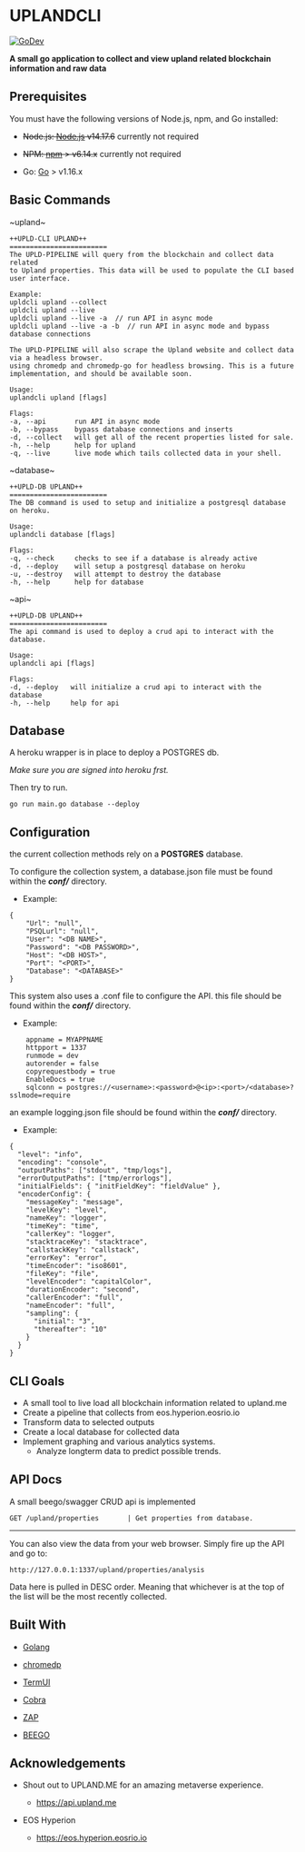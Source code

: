 # UPLANDCLI

[![GoDev](https://img.shields.io/badge/go.dev-reference-007d9c?logo=go&logoColor=white&style=flat-square)](https://dothissomeday.com)

**A small go application to collect and view upland related blockchain information and raw data**

## Prerequisites

You must have the following versions of Node.js, npm, and Go installed:

- ~~Node.js: [Node.js](https://nodejs.org/en/) v14.17.6~~ currently not required
- ~~NPM: [npm](https://www.npmjs.com/) > v6.14.x~~ currently not required

- Go: [Go](https://golang.org/doc/install) > v1.16.x

## Basic Commands

~upland~

```
++UPLD-CLI UPLAND++
========================
The UPLD-PIPELINE will query from the blockchain and collect data related
to Upland properties. This data will be used to populate the CLI based user interface.

Example:
upldcli upland --collect
upldcli upland --live
upldcli upland --live -a  // run API in async mode
upldcli upland --live -a -b  // run API in async mode and bypass database connections

The UPLD-PIPELINE will also scrape the Upland website and collect data via a headless browser.
using chromedp and chromedp-go for headless browsing. This is a future implementation, and should be available soon.

Usage:
uplandcli upland [flags]

Flags:
-a, --api       run API in async mode
-b, --bypass    bypass database connections and inserts
-d, --collect   will get all of the recent properties listed for sale.
-h, --help      help for upland
-q, --live      live mode which tails collected data in your shell.
```

~database~

```
++UPLD-DB UPLAND++
========================
The DB command is used to setup and initialize a postgresql database on heroku.

Usage:
uplandcli database [flags]

Flags:
-q, --check     checks to see if a database is already active
-d, --deploy    will setup a postgresql database on heroku
-u, --destroy   will attempt to destroy the database
-h, --help      help for database
```

~api~

```
++UPLD-DB UPLAND++
========================
The api command is used to deploy a crud api to interact with the database.

Usage:
uplandcli api [flags]

Flags:
-d, --deploy   will initialize a crud api to interact with the database
-h, --help     help for api
```

## Database

A heroku wrapper is in place to deploy a POSTGRES db.

_Make sure you are signed into heroku frst._

Then try to run.

```
go run main.go database --deploy
```

## Configuration

the current collection methods rely on a **POSTGRES** database.

To configure the collection system, a database.json file must be found within the **_conf/_** directory.

- Example:

```
{
    "Url": "null",
    "PSQLurl": "null",
    "User": "<DB NAME>",
    "Password": "<DB PASSWORD>",
    "Host": "<DB HOST>",
    "Port": "<PORT>",
    "Database": "<DATABASE>"
}
```

This system also uses a .conf file to configure the API. this file should be found within the **_conf/_** directory.

- Example:

```
	appname = MYAPPNAME
	httpport = 1337
	runmode = dev
	autorender = false
	copyrequestbody = true
	EnableDocs = true
	sqlconn = postgres://<username>:<password>@<ip>:<port>/<database>?sslmode=require
```

an example logging.json file should be found within the **_conf/_** directory.

- Example:

```
{
  "level": "info",
  "encoding": "console",
  "outputPaths": ["stdout", "tmp/logs"],
  "errorOutputPaths": ["tmp/errorlogs"],
  "initialFields": { "initFieldKey": "fieldValue" },
  "encoderConfig": {
    "messageKey": "message",
    "levelKey": "level",
    "nameKey": "logger",
    "timeKey": "time",
    "callerKey": "logger",
    "stacktraceKey": "stacktrace",
    "callstackKey": "callstack",
    "errorKey": "error",
    "timeEncoder": "iso8601",
    "fileKey": "file",
    "levelEncoder": "capitalColor",
    "durationEncoder": "second",
    "callerEncoder": "full",
    "nameEncoder": "full",
    "sampling": {
      "initial": "3",
      "thereafter": "10"
    }
  }
}
```

## CLI Goals

- A small tool to live load all blockchain information related to upland.me
- Create a pipeline that collects from eos.hyperion.eosrio.io
- Transform data to selected outputs
- Create a local database for collected data
- Implement graphing and various analytics systems.
  - Analyze longterm data to predict possible trends.

## API Docs

A small beego/swagger CRUD api is implemented

```
GET /upland/properties       | Get properties from database.
```

---

You can also view the data from your web browser.
Simply fire up the API and go to:

`http://127.0.0.1:1337/upland/properties/analysis`

Data here is pulled in DESC order. Meaning that whichever is at the top of the list will be the most recently collected.

## Built With

- [Golang]("https://go.dev/")

- [chromedp]("https://github.com/chromedp/chromedp")

- [TermUI]("https://github.com/gizak/termui")

- [Cobra]("https://github.com/spf13/cobra")

- [ZAP]("go.uber.org/zap")

- [BEEGO]("https://github.com/beego/beego")

## Acknowledgements

- Shout out to UPLAND.ME for an amazing metaverse experience.

  - https://api.upland.me

- EOS Hyperion
  - https://eos.hyperion.eosrio.io

